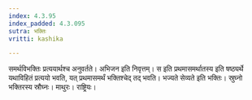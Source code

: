 ```yaml
---
index: 4.3.95
index_padded: 4.3.095
sutra: भक्तिः
vritti: kashika

---
```

समर्थविभक्तिः प्रत्ययार्थश्च अनुवर्तते। अभिजन इति निवृत्तम्। स इति प्रथमासमर्थातस्य इति षष्ठ्यर्थे यथाविहितं प्रत्ययो भवति, यत् प्रथमासमर्थं भक्तिश्चेद् तद् भवति। भज्यते सेव्यते इति भक्तिः। स्रुघ्नो भक्तिरस्य स्रौघ्नः। माथुरः। राष्ट्रियः।